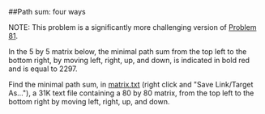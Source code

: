 ##Path sum: four ways

NOTE: This problem is a significantly more challenging version of <a href="problem=81">Problem 81</a>.

In the 5 by 5 matrix below, the minimal path sum from the top left to the bottom right, by moving left, right, up, and down, is indicated in bold red and is equal to 2297.

Find the minimal path sum, in <a href="project/resources/p083_matrix.txt">matrix.txt</a> (right click and 
&quot;Save Link/Target As...&quot;), a 31K text file containing a 80 by 80 matrix, from the top left to the bottom right by moving left, right, up, and down.
